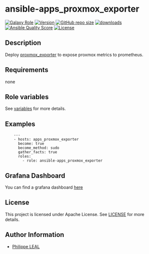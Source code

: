 # ansible-apps_proxmox_exporter

[![Galaxy Role](https://img.shields.io/badge/galaxy-apps_proxmox_exporter-purple?style=flat)](https://galaxy.ansible.com/lotusnoir/apps_proxmox_exporter)
[![Version](https://img.shields.io/github/release/lotusnoir/ansible-apps_proxmox_exporter.svg)](https://github.com/lotusnoir/ansible-apps_proxmox_exporter/releases/latest)
[![GitHub repo size](https://img.shields.io/github/repo-size/lotusnoir/ansible-apps_proxmox_exporter?color=orange&style=flat)](https://galaxy.ansible.com/lotusnoir/apps_proxmox_exporter)
[![downloads](https://img.shields.io/ansible/role/d/52262)](https://galaxy.ansible.com/lotusnoir/apps_proxmox_exporter)
[![Ansible Quality Score](https://img.shields.io/ansible/quality/52262)](https://galaxy.ansible.com/lotusnoir/apps_proxmox_exporter)
[![License](https://img.shields.io/badge/license-Apache--2.0-brightgreen?style=flat)](https://opensource.org/licenses/Apache-2.0)

## Description

Deploy [proxmox_exporter](https://github.com/prometheus-pve/prometheus-pve-exporter) to expose proxmox metrics to prometheus.
## Requirements

none

## Role variables

See [variables](/defaults/main.yml) for more details.

## Examples

        ---
        - hosts: apps_proxmox_exporter
          become: true
          become_method: sudo
          gather_facts: true
          roles:
            - role: ansible-apps_proxmox_exporter

## Grafana Dashboard

You can find a grafana dashboard [here](https://grafana.com/grafana/dashboards/13556)

## License

This project is licensed under Apache License. See [LICENSE](/LICENSE) for more details.

## Author Information

- [Philippe LEAL](https://github.com/lotusnoir)
